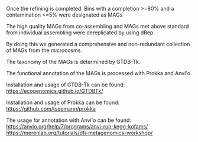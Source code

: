 Once the refining is completed. Bins with a completion >=80% and a contamination <=5% were designated as MAGs

The high quality MAGs from co-assembling and MAGs met above standard from individual assembling were dereplicated by using dRep.

By doing this we generated a comprehensive and non-redundant collection of MAGs from the microcosms.

The taxonomy of the MAGs is determined by GTDB-Tk.

The functional annotation of the MAGs is processed with Prokka and Anvi'o.

Installation and usage of GTDB-Tk can be found: https://ecogenomics.github.io/GTDBTk/    

Installation and usage of Prokka can be found: https://github.com/tseemann/prokka  

The usage for annotation with Anvi'o can be found:     
https://anvio.org/help/7/programs/anvi-run-kegg-kofams/    
https://merenlab.org/tutorials/dfi-metagenomics-workshop/
